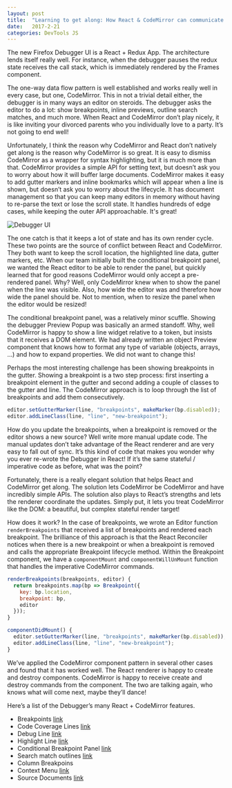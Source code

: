 ```yaml
---
layout: post
title:  "Learning to get along: How React & CodeMirror can communicate and even perhaps become friends"
date:   2017-2-21
categories: DevTools JS
---
```


The new Firefox Debugger UI is a React + Redux App. The architecture lends itself really well. For instance, when the debugger pauses the redux state receives the call stack, which is immediately rendered by the Frames component.

The one-way data flow pattern is well established and works really well in every case, but one, CodeMirror. This in not a trivial detail either, the debugger is in many ways an editor on steroids.  The debugger asks the editor to do a lot: show breakpoints, inline previews, outline search matches, and much more. When React and CodeMirror don’t play nicely, it is like inviting your divorced parents who you individually love to a party. It’s not going to end well!

Unfortunately, I think the reason why CodeMirror and React don’t natively get along is the reason why CodeMirror is so great. It is easy to dismiss CodeMirror as a wrapper for syntax highlighting, but it is much more than that. CodeMirror provides a simple API for setting text, but doesn’t ask you to worry about how it will buffer large documents. CodeMirror makes it easy to add gutter markers and inline bookmarks which will appear when a line is shown, but doesn’t ask you to worry about the lifecycle. It has document management so that you can keep many editors in memory without having to re-parse the text or lose the scroll state. It handles hundreds of edge cases, while keeping the outer API approachable. It's great!

<img alt="Debugger UI" src="https://cloud.githubusercontent.com/assets/254562/25350382/f813b22e-28f2-11e7-952c-270ade46004c.png">

The one catch is that it keeps a lot of state and has its own render cycle. These two points are the source of conflict between React and CodeMirror. They both want to keep the scroll location, the highlighted line data, gutter markers, etc. When our team initially built the conditional breakpoint panel, we wanted the React editor to be able to render the panel, but quickly learned that for good reasons CodeMirror would only accept a pre-rendered panel. Why? Well, only CodeMirror knew when to show the panel when the line was visible. Also, how wide the editor was and therefore how wide the panel should be. Not to mention, when to resize the panel when the editor would be resized!

The conditional breakpoint panel, was a relatively minor scuffle. Showing the debugger Preview Popup was basically an armed standoff. Why, well CodeMirror is happy to show a line widget relative to a token, but insists that it receives a DOM element. We had already written an object Preview component that knows how to format any type of variable (objects, arrays, …) and how to expand properties. We did not want to change this!

Perhaps the most interesting challenge has been showing breakpoints in the gutter. Showing a breakpoint is a two step process: first inserting a breakpoint element in the gutter and second adding a couple of classes to the gutter and line. The CodeMirror approach is to loop through the list of breakpoints and add them consecutively.

```js
editor.setGutterMarker(line, "breakpoints", makeMarker(bp.disabled));
editor.addLineClass(line, "line", "new-breakpoint");
```

How do you update the breakpoints, when a breakpoint is removed or the editor shows a new source? Well write more manual update code. The manual updates don’t take advantage of the React renderer and are very easy to fall out of sync. It’s this kind of code that makes you wonder why you ever re-wrote the Debugger in React! If it’s the same stateful / imperative code as before, what was the point?

Fortunately, there is a really elegant solution that helps React and CodeMirror get along. The solution lets CodeMirror be CodeMirror and have incredibly simple APIs. The solution also plays to React’s strengths and lets the renderer coordinate the updates. Simply put, it lets you treat CodeMirror like the DOM: a beautiful, but complex stateful render target!

How does it work? In the case of breakpoints, we wrote an Editor function `renderBreakpoints` that received a list of breakpoints and rendered each breakpoint. The brilliance of this approach is that the React Reconciler notices when there is a new breakpoint or when a breakpoint is removed and calls the appropriate Breakpoint lifecycle method. Within the Breakpoint component, we have a `componentMount` and `componentWillUnMount` function that handles the imperative CodeMirror commands.

```js
renderBreakpoints(breakpoints, editor) {
  return breakpoints.map(bp => Breakpoint({
    key: bp.location,
    breakpoint: bp,
    editor
  }));
}
```

```js
componentDidMount() {
  editor.setGutterMarker(line, "breakpoints", makeMarker(bp.disabled));
  editor.addLineClass(line, "line", "new-breakpoint");
}
```

We’ve applied the CodeMirror component pattern in several other cases and found that it has worked well. The React renderer is happy to create and destroy components. CodeMirror is happy to receive create and destroy commands from the component. The two are talking again, who knows what will come next, maybe they’ll dance!


Here’s a list of the Debugger’s many React + CodeMirror features.
* Breakpoints  [link](https://github.com/devtools-html/debugger.html/blob/master/src/components/Editor/Breakpoint.js)
* Code Coverage Lines [link](https://github.com/devtools-html/debugger.html/blob/master/src/components/Editor/HitMarker.js)
* Debug Line [link](https://github.com/devtools-html/debugger.html/blob/master/src/components/Editor/index.js#L557-L568)
* Highlight Line [link](https://github.com/devtools-html/debugger.html/blob/master/src/components/Editor/index.js#L571-L601)
* Conditional Breakpoint Panel [link](https://github.com/devtools-html/debugger.html/blob/master/src/components/Editor/ConditionalPanel.js)
* Search match outlines [link](https://github.com/devtools-html/debugger.html/blob/master/src/utils/editor/source-search.js#L66-L106)
* Column Breakpoins
* Context Menu [link](https://github.com/devtools-html/debugger.html/blob/master/src/components/Editor/EditorMenu.js)
* Source Documents [link](https://github.com/devtools-html/debugger.html/blob/master/src/components/Editor/index.js#L623-L638)
